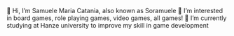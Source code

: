 👋 Hi, I’m Samuele Maria Catania, also known as Soramuele
👀 I’m interested in board games, role playing games, video games, all games!
🌱 I’m currently studying at Hanze university to improve my skill in game development
